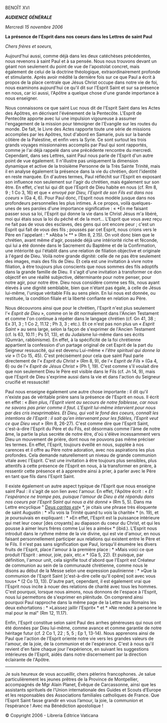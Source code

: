 BENOÎT XVI

***AUDIENCE GÉNÉRALE***

*Mercredi 15 novembre 2006*

**La présence de l'Esprit dans nos coeurs dans les Lettres de saint Paul**

*Chers frères et soeurs,*

Aujourd'hui aussi, comme déjà dans les deux catéchèses précédentes, nous revenons à saint Paul et à sa pensée. Nous nous trouvons devant un géant non seulement du point de vue de l'apostolat concret, mais également de celui de la doctrine théologique, extraordinairement profonde et stimulante. Après avoir médité la dernière fois sur ce que Paul a écrit à propos de la place centrale que Jésus Christ occupe dans notre vie de foi, nous examinons aujourd'hui ce qu'il dit sur l'Esprit Saint et sur sa présence en nous, car ici aussi, l'Apôtre a quelque chose d'une grande importance à nous enseigner.

Nous connaissons ce que saint Luc nous dit de l'Esprit Saint dans les Actes des Apôtres, en décrivant l'événement de la Pentecôte. L'Esprit de Pentecôte apporte avec lui une impulsion vigoureuse à assumer l'engagement de la mission pour témoigner de l'Evangile sur les routes du monde. De fait, le Livre des Actes rapporte toute une série de missions accomplies par les Apôtres, tout d'abord en Samarie, puis sur la bande côtière de la Palestine, et enfin vers la Syrie. Ce sont surtout les trois grands voyages missionnaires accomplis par Paul qui sont rapportés, comme je l'ai déjà rappelé dans une précédente rencontre du mercredi. Cependant, dans ses Lettres, saint Paul nous parle de l'Esprit d'un autre point de vue également. Il n'illustre pas uniquement la dimension dynamique et active de la troisième Personne de la Très Sainte Trinité, mais il en analyse également la présence dans la vie du chrétien, dont l'identité en reste marquée. En d'autres termes, Paul réfléchit sur l'Esprit en exposant son influence non seulement sur l'agir du chrétien, mais également sur son être. En effet, c'est lui qui dit que l'Esprit de Dieu habite en nous (cf. Rm 8, 9 ; 1 Co 3, 16) et que « *envoyé par Dieu, l'Esprit de son Fils est dans nos coeurs* » (Ga 4, 6). Pour Paul donc, l'Esprit nous modèle jusque dans nos profondeurs personnelles les plus intimes. A ce propos, voilà quelques-unes de ses paroles d'une importance significative : « *En me faisant passer sous sa loi, l'Esprit qui donne la vie dans le Christ Jésus m'a libéré, moi qui étais sous la loi du péché et de la mort... L'Esprit que vous avez reçu ne fait pas de vous des esclaves, des gens qui ont encore peur ; c'est un Esprit qui fait de vous des fils ; poussés par cet Esprit, nous crions vers le Père en l'appelant : * »Abba !« ** » (Rm 8, 2.15). On voit donc bien que le chrétien, avant même d'agir, possède déjà une intériorité riche et féconde, qui lui a été donnée dans le Sacrement du Baptême et de la Confirmation, une intériorité qui l'établit dans une relation de filiation objective et originale à l'égard de Dieu. Voilà notre grande dignité: celle de ne pas être seulement des images, mais des fils de Dieu. Et cela est une invitation à vivre notre filiation, à être toujours plus conscients que nous sommes des fils adoptifs dans la grande famille de Dieu. Il s'agit d'une invitation à transformer ce don objectif en une réalité subjective, déterminante pour notre penser, pour notre agir, pour notre être. Dieu nous considère comme ses fils, nous ayant élevés à une dignité semblable, bien que n'étant pas égale, à celle de Jésus lui-même, l'unique véritable Fils au sens plein. En lui nous est donnée, ou restituée, la condition filiale et la liberté confiante en relation au Père.

Nous découvrons ainsi que pour le chrétien, l'Esprit n'est plus seulement l'« *Esprit de Dieu* », comme on le dit normalement dans l'Ancien Testament et comme l'on continue à répéter dans le langage chrétien (cf. Gn 41, 38 ; Ex 31, 3 ; 1 Co 2, 11.12 ; Ph 3, 3 ; etc.). Et ce n'est pas non plus un « *Esprit Saint* » au sens large, selon la façon de s'exprimer de l'Ancien Testament (cf. Is 63, 10.11 ; Ps 51, 13), et du Judaïsme lui-même dans ses écrits (Qumràn, rabbinisme). En effet, à la spécificité de la foi chrétienne appartient la confession d'un partage original de cet Esprit de la part du Seigneur ressuscité, qui est devenu Lui-même « *l'être spirituel qui donne la vie* » (1 Co 15, 45). C'est précisément pour cela que saint Paul parle directement de l'« *Esprit du Christ* » (Rm 8, 9), de l'« *Esprit de Fils* » (Ga 4, 6) ou de l'« *Esprit de Jésus Christ* » (Ph 1, 19). C'est comme s'il voulait dire que non seulement Dieu le Père est visible dans le Fils (cf. Jn 14, 9), mais que l'Esprit de Dieu s'exprime aussi dans la vie et dans l'action du Seigneur crucifié et ressuscité!

Paul nous enseigne également une autre chose importante : il dit qu'il n'existe pas de véritable prière sans la présence de l'Esprit en nous. Il écrit en effet : « *Bien plus, l'Esprit vient au secours de notre faiblesse, car nous ne savons pas prier comme il faut. L'Esprit lui-même intervient pour nous par des cris inexprimables. Et Dieu, qui voit le fond des coeurs, connaît les intentions de l'Esprit : il sait qu'en intervenant pour les fidèles, l'Esprit veut ce que Dieu veut* » (Rm 8, 26-27). C'est comme dire que l'Esprit Saint, c'est-à-dire l'Esprit du Père et du Fils, est désormais comme l'âme de notre âme, la partie la plus secrète de notre être, d'où s'élève incessamment vers Dieu un mouvement de prière, dont nous ne pouvons pas même préciser les termes. En effet, l'Esprit, toujours éveillé en nous, supplée à nos carences et il offre au Père notre adoration, avec nos aspirations les plus profondes. Cela demande naturellement un niveau de grande communion vitale avec l'Esprit. C'est une invitation à être toujours plus sensibles, plus attentifs à cette présence de l'Esprit en nous, à la transformer en prière, à ressentir cette présence et à apprendre ainsi à prier, à parler avec le Père en tant que fils dans l'Esprit Saint.

Il existe également un autre aspect typique de l'Esprit que nous enseigne saint Paul : il s'agit de son lien avec l'amour. En effet, l'Apôtre écrit : « *Et l'espérance ne trompe pas, puisque l'amour de Dieu a été répandu dans nos coeurs par l'Esprit Saint qui nous a été donné* » (Rm 5, 5). Dans ma Lettre encyclique " *[Deus caritas est](/content/benedict-xvi/fr/encyclicals/documents/hf_ben-xvi_enc_20051225_deus-caritas-est.html)*« *, je citais une phrase très éloquente de saint Augustin : * »Tu vois la Trinité quand tu vois la charité« * (n. 19), et je poursuivais en expliquant : * »En effet, l'Esprit est la puissance intérieure qui met leur coeur [des croyants] au diapason du coeur du Christ, et qui les pousse à aimer leurs frères comme Lui les a aimés« * (ibid.). L'Esprit nous introduit dans le rythme même de la vie divine, qui est vie d'amour, en nous faisant personnellement participer aux relations qui existent entre le Père et le Fils. Il n'est pas sans signification que Paul, lorsqu'il énumère les divers fruits de l'Esprit, place l'amour à la première place : * »Mais voici ce que produit l'Esprit : amour, joie, paix, etc.« * (Ga 5, 22). Et puisque, par définition, l'amour unit, cela signifie tout d'abord que l'Esprit est Créateur de communion au sein de la communauté chrétienne, comme nous le disons au début de la Messe selon une expression paulinienne : * »Que la communion de l'Esprit Saint [c'est-à-dire celle qu'Il opère] soit avec vous tous« * (2 Co 13, 13). D'autre part, cependant, il est également vrai que l'Esprit nous incite à nouer des relations de charité avec tous les hommes. C'est pourquoi, lorsque nous aimons, nous donnons de l'espace à l'Esprit, nous lui permettons de s'exprimer en plénitude. On comprend ainsi pourquoi Paul rapproche dans la même page de la Lettre aux Romains les deux exhortations : * »Laissez jaillir l'Esprit« * et * »Ne rendez à personne le mal pour le mal" (Rm 12, 11.17).

Enfin, l'Esprit constitue selon saint Paul des arrhes généreuses qui nous ont été données par Dieu lui-même, comme avance et comme garantie de notre héritage futur (cf. 2 Co 1, 22 ; 5, 5 ; Ep 1, 13-14). Nous apprenons ainsi de Paul que l'action de l'Esprit oriente notre vie vers les grandes valeurs de l'amour, de la joie, de la communion et de l'espérance. C'est à nous qu'il revient d'en faire chaque jour l'expérience, en suivant les suggestions intérieures de l'Esprit, aidés dans notre discernement par la direction éclairante de l'Apôtre.

* * *

Je suis heureux de vous accueillir, chers pèlerins francophones. Je salue particulièrement les jeunes prêtres de la Province de Montpellier, accompagnés de Mgr Alain Planet, Évêque de Carcassonne, ainsi que les assistants spirituels de l’Union internationale des Guides et Scouts d’Europe et les responsables des Associations familiales catholiques de France. Que l’Esprit Saint fasse grandir en vous l’amour, la joie, la communion et l’espérance ! Avec ma Bénédiction apostolique !

© Copyright 2006 - Libreria Editrice Vaticana
